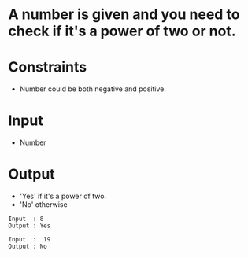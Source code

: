 # A number is given and you need to check if it's a power of two or not.

# Constraints
-  Number could be both negative and positive.

# Input
- Number

# Output
- 'Yes' if it's a power of two.
- 'No' otherwise

```
Input  : 8 
Output : Yes

Input  :  19
Output : No
```


